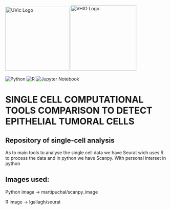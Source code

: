 <img src="https://www.uvic.cat/sites/default/files/logo_3linies_uvic_color.jpg" alt="UVic Logo" width="200"/> <img src="https://encrypted-tbn0.gstatic.com/images?q=tbn:ANd9GcSKMKJOIj0vlNde2xe47xQ-u_BLfb1xJtnCbg&s" alt="VHIO Logo" width="205"/>


<img alt="Python" src="https://img.shields.io/badge/-Python-3776AB?style=flat-square&logo=python&logoColor=white" /> <img alt="R" src="https://img.shields.io/badge/-R-276DC3?style=flat-square&logo=r&logoColor=white" /> <img alt="Jupyter Notebook" src="https://img.shields.io/badge/-JupyterNotebook-F37626?style=flat-square&logo=jupyter&logoColor=black" />

# SINGLE CELL COMPUTATIONAL TOOLS COMPARISON TO DETECT EPITHELIAL TUMORAL CELLS 

## Repository of single-cell analysis 

As to main tools to analyse the single cell data we have Seurat wich uses R to process the data and in python we have Scanpy. With personal interset in python

 



## Images used:

Python image -> martipuchal/scanpy_image

R image -> lgallagh/seurat
